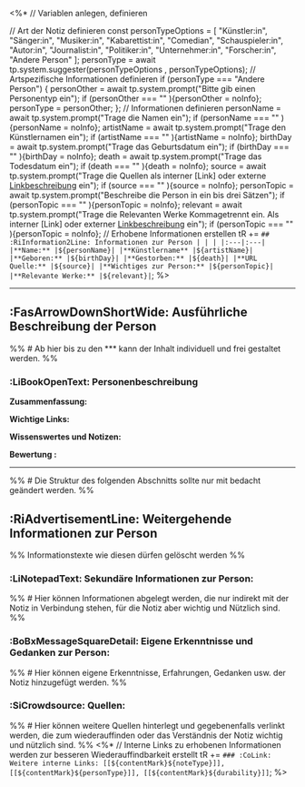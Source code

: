 <%*
// Variablen anlegen, definieren

// Art der Notiz definieren
const personTypeOptions = [
	"Künstler:in",
	"Sänger:in",
	"Musiker:in",
	"Kabarettist:in",
	"Comedian",
	"Schauspieler:in",
	"Autor:in",
	"Journalist:in",
	"Politiker:in",
	"Unternehmer:in",
	"Forscher:in",
	"Andere Person"
	];
personType = await tp.system.suggester(personTypeOptions , personTypeOptions);
// Artspezifische Informationen definieren
if (personType === "Andere Person") {
	personOther = await tp.system.prompt("Bitte gib einen Personentyp ein");
	if (personOther === "" ){personOther = noInfo};
	personType = personOther;
};
// Informationen definieren
personName = await tp.system.prompt("Trage die Namen ein");
if (personName === "" ){personName = noInfo};
artistName = await tp.system.prompt("Trage den Künstlernamen ein");
if (artistName === "" ){artistName = noInfo};
birthDay = await tp.system.prompt("Trage das Geburtsdatum ein");
if (birthDay === "" ){birthDay = noInfo};
death  = await tp.system.prompt("Trage das Todesdatum ein");
if (death === "" ){death = noInfo};
source = await tp.system.prompt("Trage die Quellen als interner [Link] oder externe [Linkbeschreibung](URL) ein");
if (source === "" ){source = noInfo};
personTopic = await tp.system.prompt("Beschreibe die Person in ein bis drei Sätzen");
if (personTopic === "" ){personTopic = noInfo};
relevant = await tp.system.prompt("Trage die Relevanten Werke Kommagetrennt ein. Als interner [Link] oder externer [Linkbeschreibung](URL) ein");
if (personTopic === "" ){personTopic = noInfo};
// Erhobene Informationen erstellen
tR +=  `## :RiInformation2Line: Informationen zur Person
| | |
|:---|:---|
|**Name:** |${personName}|
|**Künstlername** |${artistName}|
|**Geboren:** |${birthDay}|
|**Gestorben:** |${death}|
|**URL Quelle:** |${source}|
|**Wichtiges zur Person:** |${personTopic}|
|**Relevante Werke:** |${relevant}|`;
%>

***
## :FasArrowDownShortWide: Ausführliche Beschreibung der Person
%% # Ab hier bis zu den *** kann der Inhalt individuell und frei gestaltet werden. %%

### :LiBookOpenText: Personenbeschreibung
**Zusammenfassung:** 

**Wichtige Links:** 
 
**Wissenswertes und Notizen:**

**Bewertung :** 


***
%% # Die Struktur des folgenden Abschnitts sollte nur mit bedacht geändert werden. %%
## :RiAdvertisementLine: Weitergehende Informationen zur Person
%% Informationstexte wie diesen dürfen gelöscht werden %%

### :LiNotepadText: Sekundäre Informationen zur Person: 
%% # Hier können Informationen abgelegt werden, die nur indirekt mit der Notiz in Verbindung stehen, für die Notiz aber wichtig und Nützlich sind. %%


### :BoBxMessageSquareDetail: Eigene Erkenntnisse und Gedanken zur Person:
%% # Hier können eigene Erkenntnisse, Erfahrungen, Gedanken usw. der Notiz hinzugefügt werden. %%


### :SiCrowdsource: Quellen: 
%% # Hier können weitere Quellen hinterlegt und gegebenenfalls verlinkt werden, die zum wiederauffinden oder das Verständnis der Notiz wichtig und nützlich sind. %%
<%*
// Interne Links zu erhobenen Informationen werden zur besseren Wiederauffindbarkeit erstellt
tR += `### :CoLink: Weitere interne Links:
[[${contentMark}${noteType}]], [[${contentMark}${personType}]], [[${contentMark}${durability}]]`;
%>
